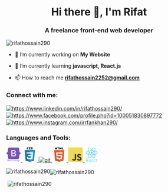<h1 align="center">Hi there 👋, I'm Rifat</h1>
<h3 align="center">A freelance front-end web developer</h3>

<p align="left"> <img src="https://komarev.com/ghpvc/?username=rifathossain290&label=Profile%20views&color=0e75b6&style=flat" alt="rifathossain290" /> </p>

- 🔭 I’m currently working on **My Website**

- 🌱 I’m currently learning **javascript, React.js**

- 📫 How to reach me **rifathossain2252@gmail.com**

<h3 align="left">Connect with me:</h3>
<p align="left">
<a href="https://www.linkedin.com/in/rifathossain290/" target="blank"><img align="center" src="https://raw.githubusercontent.com/rahuldkjain/github-profile-readme-generator/master/src/images/icons/Social/linked-in-alt.svg" alt="https://www.linkedin.com/in/rifathossain290/" height="30" width="40" /></a>
<a href="https://www.facebook.com/profile.php?id=100051830897772" target="blank"><img align="center" src="https://raw.githubusercontent.com/rahuldkjain/github-profile-readme-generator/master/src/images/icons/Social/facebook.svg" alt="https://www.facebook.com/profile.php?id=100051830897772" height="30" width="40" /></a>
<a href="https://www.instagram.com/irrfankhan290/" target="blank"><img align="center" src="https://raw.githubusercontent.com/rahuldkjain/github-profile-readme-generator/master/src/images/icons/Social/instagram.svg" alt="https://www.instagram.com/irrfankhan290/" height="30" width="40" /></a>
</p>



<h3 align="left">Languages and Tools:</h3>

<p align="left"> <a href="https://getbootstrap.com" target="_blank" rel="noreferrer"> <img src="https://raw.githubusercontent.com/devicons/devicon/master/icons/bootstrap/bootstrap-plain-wordmark.svg" alt="bootstrap" width="40" height="40"/> </a> <a href="https://www.w3schools.com/css/" target="_blank" rel="noreferrer"> <img src="https://raw.githubusercontent.com/devicons/devicon/master/icons/css3/css3-original-wordmark.svg" alt="css3" width="40" height="40"/> </a> <a href="https://git-scm.com/" target="_blank" rel="noreferrer"> <img src="https://www.vectorlogo.zone/logos/git-scm/git-scm-icon.svg" alt="git" width="40" height="40"/> </a> <a href="https://www.w3.org/html/" target="_blank" rel="noreferrer"> <img src="https://raw.githubusercontent.com/devicons/devicon/master/icons/html5/html5-original-wordmark.svg" alt="html5" width="40" height="40"/> </a> <a href="https://developer.mozilla.org/en-US/docs/Web/JavaScript" target="_blank" rel="noreferrer"> <img src="https://raw.githubusercontent.com/devicons/devicon/master/icons/javascript/javascript-original.svg" alt="javascript" width="40" height="40"/> </a> <a href="https://reactjs.org/" target="_blank" rel="noreferrer"> <img src="https://raw.githubusercontent.com/devicons/devicon/master/icons/react/react-original-wordmark.svg" alt="react" width="40" height="40"/> </a> </p>

<p style="display: block;"><img align="left" src="https://github-readme-stats.vercel.app/api/top-langs?username=rifathossain290&show_icons=true&locale=en&layout=compact" alt="rifathossain290" /></p>



<p><img align="center" src="https://github-readme-streak-stats.herokuapp.com/?user=rifathossain290&" alt="rifathossain290" /></p>


<p>&nbsp;<img align="center" src="https://github-readme-stats.vercel.app/api?username=rifathossain290&show_icons=true&locale=en" alt="rifathossain290" /></p>

